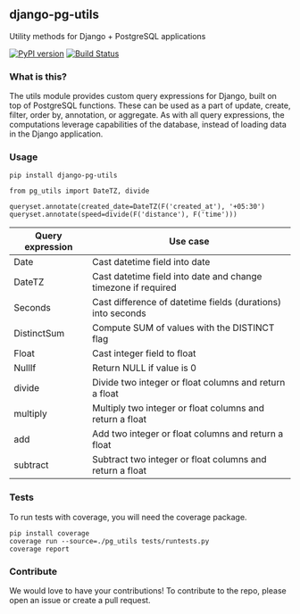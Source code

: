 ## django-pg-utils
Utility methods for Django + PostgreSQL applications

[![PyPI version](https://badge.fury.io/py/django-pg-utils.svg)](https://badge.fury.io/py/django-pg-utils)
[![Build Status](https://travis-ci.org/hypertrack/django-pg-utils.svg?branch=master)](https://travis-ci.org/hypertrack/django-pg-utils)

### What is this?
The utils module provides custom query expressions for Django, built on top of PostgreSQL functions. These can be used as a part of update, create, filter, order by, annotation, or aggregate. As with all query expressions, the computations leverage capabilities of the database, instead of loading data in the Django application.

### Usage
```
pip install django-pg-utils
```

```
from pg_utils import DateTZ, divide

queryset.annotate(created_date=DateTZ(F('created_at'), '+05:30')
queryset.annotate(speed=divide(F('distance'), F('time')))
```

| Query expression | Use case                                                      |
|------------------|---------------------------------------------------------------|
| Date             | Cast datetime field into date                                 |
| DateTZ           | Cast datetime field into date and change timezone if required |
| Seconds          | Cast difference of datetime fields (durations) into seconds   |
| DistinctSum      | Compute SUM of values with the DISTINCT flag                  |
| Float            | Cast integer field to float                                   |
| NullIf           | Return NULL if value is 0                                     |
| divide           | Divide two integer or float columns and return a float        |
| multiply         | Multiply two integer or float columns and return a float      |
| add              | Add two integer or float columns and return a float           |
| subtract         | Subtract two integer or float columns and return a float      |

### Tests
To run tests with coverage, you will need the coverage package.

```
pip install coverage
coverage run --source=./pg_utils tests/runtests.py
coverage report
```

### Contribute
We would love to have your contributions! To contribute to the repo, please open an issue or create a pull request.
